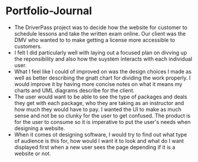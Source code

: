 # Portfolio-Journal

- The DriverPass project was to decide how the website for customer to schedule lessons and take the written exam online. Our client was the DMV who wanted to to make getting a license more accessible to customers. 
- I felt I did particularly well with laying out a focused plan on divving up the reponsibility and also how the suystem interacts with each individual user. 
- What I feel like I could of improved on was the design choices I made as well as better describing the gnatt chart for dividing the work properly. I would improve it by having more concise notes on what it means my charts and UML diagrams describe for the client.
- The user would want to be able to see the type of packages and deals they get with each package, who they are taking as an instructor and how much they would have to pay. I wanted the UI to make as much sense and not be so clunky for the user to get confused. The product is for the user to consume so it is imperative to put the user's needs when designing a website.
- When it comes ot designing software, I would try to find out what type of audience is this for, how would I want it to look and what do I want displayed first when a new user sees the page depending if it is a website or not. 

